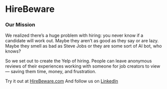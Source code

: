 # HireBeware

### Our Mission

We realized there’s a huge problem with hiring: you never know if a candidate will work out. Maybe they aren’t as good as they say or are lazy. Maybe they smell as bad as Steve Jobs or they are some sort of AI bot, who knows?

So we set out to create the Yelp of hiring. People can leave anonymous reviews of their experiences working with someone for job creators to view — saving them time, money, and frustration.

Try it out at [HireBeware.com](https://hirebeware.com)
And follow us on [LinkedIn](https://www.linkedin.com/company/hirebeware/)
